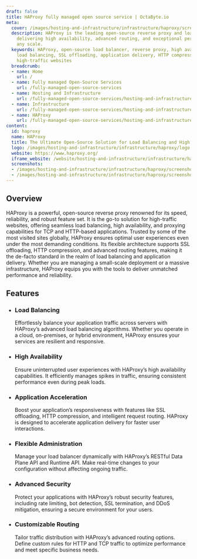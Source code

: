 ```yaml
---
draft: false
title: HAProxy fully managed open source service | OctaByte.io
meta:
  cover: /images/hosting-and-infrastructure/infrastructure/haproxy/screenshot-1.png
  description: HAProxy is the leading open-source reverse proxy and load balancer,
    delivering high availability, advanced routing, and exceptional performance for
    any scale.
  keywords: HAProxy, open-source load balancer, reverse proxy, high availability,
    load balancing, SSL offloading, application delivery, HTTP compression, TCP proxying,
    high-traffic websites
  breadcrumb:
  - name: Home
    url: /
  - name: Fully managed Open-Source Services
    url: /fully-managed-open-source-services
  - name: Hosting and Infrastructure
    url: /fully-managed-open-source-services/hosting-and-infrastructure
  - name: Infrastructure
    url: /fully-managed-open-source-services/hosting-and-infrastructure/infrastructure
  - name: HAProxy
    url: /fully-managed-open-source-services/hosting-and-infrastructure/infrastructure/haproxy
content:
  id: haproxy
  name: HAProxy
  title: The Ultimate Open-Source Solution for Load Balancing and High Availability
  logo: /images/hosting-and-infrastructure/infrastructure/haproxy/logo.png
  website: https://www.haproxy.org/
  iframe_website: /website/hosting-and-infrastructure/infrastructure/haproxy
  screenshots:
  - /images/hosting-and-infrastructure/infrastructure/haproxy/screenshot-1.png
  - /images/hosting-and-infrastructure/infrastructure/haproxy/screenshot-2.png
---
```


## Overview

HAProxy is a powerful, open-source reverse proxy renowned for its speed, reliability, and robust feature set. It is the go-to solution for high-traffic websites, offering seamless load balancing, high availability, and proxying capabilities for TCP and HTTP-based applications. Trusted by some of the most visited sites globally, HAProxy ensures optimal user experiences even under the most demanding conditions. Its flexible architecture supports SSL offloading, HTTP compression, and advanced routing features, making it the de-facto standard in the realm of load balancing and application delivery. Whether you are managing a small-scale deployment or a massive infrastructure, HAProxy equips you with the tools to deliver unmatched performance and reliability.

## Features

- ### Load Balancing

  Effortlessly balance your application traffic across servers with HAProxy’s advanced load balancing algorithms. Whether you operate in a cloud, on-premises, or hybrid environment, HAProxy ensures your services are resilient and responsive.

- ### High Availability

  Ensure uninterrupted user experiences with HAProxy’s high availability capabilities. It efficiently manages spikes in traffic, ensuring consistent performance even during peak loads.

- ### Application Acceleration

  Boost your application’s responsiveness with features like SSL offloading, HTTP compression, and intelligent request routing. HAProxy is designed to accelerate application delivery for faster user interactions.

- ### Flexible Administration

  Manage your load balancer dynamically with HAProxy’s RESTful Data Plane API and Runtime API. Make real-time changes to your configuration without affecting ongoing traffic.

- ### Advanced Security

  Protect your applications with HAProxy’s robust security features, including rate limiting, bot detection, SSL termination, and DDoS mitigation, ensuring a secure environment for your users.

- ### Customizable Routing

  Tailor traffic distribution with HAProxy’s advanced routing options. Define custom rules for HTTP and TCP traffic to optimize performance and meet specific business needs.
